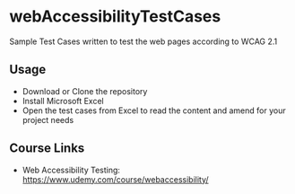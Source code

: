 # webAccessibilityTestCases
Sample Test Cases written to test the web pages according to WCAG 2.1

## Usage
- Download or Clone the repository
- Install Microsoft Excel
- Open the test cases from Excel to read the content and amend for your project needs

## Course Links
- Web Accessibility Testing: https://www.udemy.com/course/webaccessibility/ 
